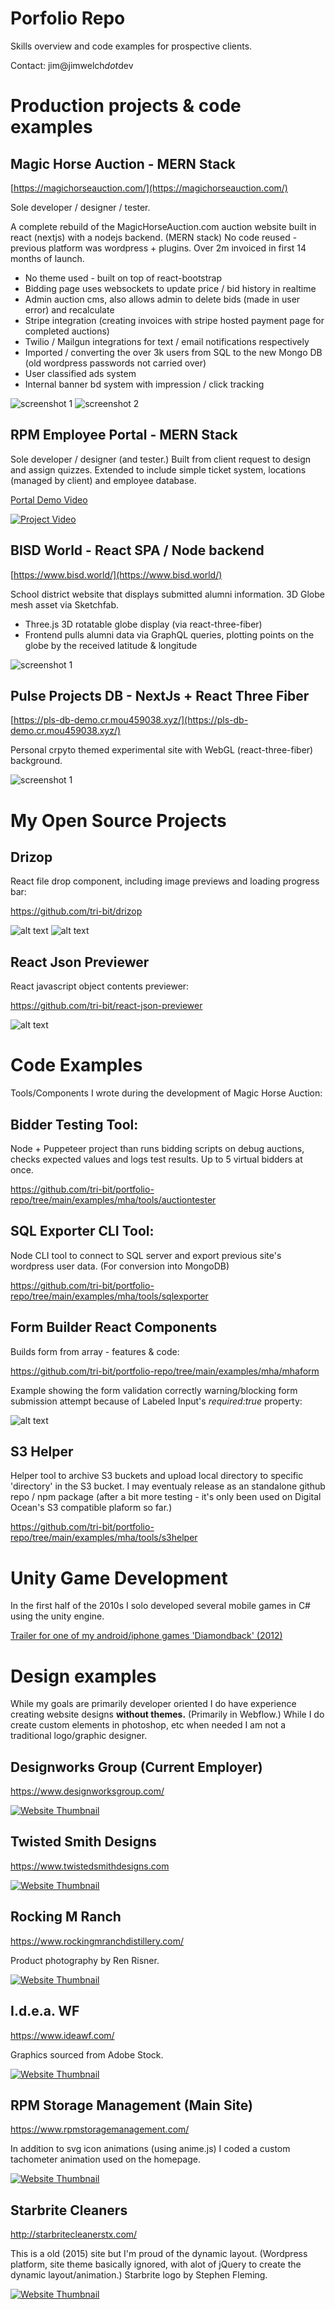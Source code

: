 # Porfolio Repo

Skills overview and code examples for prospective clients.

Contact: jim@jimwelch*dot*dev

# Production projects & code examples

## Magic Horse Auction - MERN Stack

[https://magichorseauction.com/](https://magichorseauction.com/)

Sole developer / designer / tester.

A complete rebuild of the MagicHorseAuction.com auction website built in react (nextjs) with a nodejs backend. (MERN stack) No code reused - previous platform was wordpress + plugins.
Over 2m invoiced in first 14 months of launch.

- No theme used - built on top of react-bootstrap
- Bidding page uses websockets to update price / bid history in realtime
- Admin auction cms, also allows admin to delete bids (made in user error) and recalculate
- Stripe integration (creating invoices with stripe hosted payment page for completed auctions)
- Twilio / Mailgun integrations for text / email notifications respectively
- Imported / converting the over 3k users from SQL to the new Mongo DB (old wordpress passwords not carried over)
- User classified ads system
- Internal banner bd system with impression / click tracking

![screenshot 1](https://github.com/tri-bit/portfolio-repo/blob/main/media/images/MagicHorseAuction-screenshot2.jpg)
![screenshot 2](https://github.com/tri-bit/portfolio-repo/blob/main/media/images/MagicHorseAuction-screenshot1.jpg)

## RPM Employee Portal - MERN Stack

Sole developer / designer (and tester.)
Built from client request to design and assign quizzes. Extended to include simple ticket system, locations (managed by client) and employee database.

[Portal Demo Video](https://media55.sfo2.cdn.digitaloceanspaces.com/portfolio/media/rpm_portal.mp4)

[![Project Video](https://github.com/tri-bit/portfolio-repo/blob/main/media/images/RPMPortal_video.jpg?raw=true)](https://media55.sfo2.cdn.digitaloceanspaces.com/portfolio/media/rpm_portal.mp4)

## BISD World - React SPA / Node backend

[https://www.bisd.world/](https://www.bisd.world/)

School district website that displays submitted alumni information. 3D Globe mesh asset via Sketchfab.

- Three.js 3D rotatable globe display (via react-three-fiber)
- Frontend pulls alumni data via GraphQL queries, plotting points on the globe by the received latitude & longitude

![screenshot 1](https://github.com/tri-bit/portfolio-repo/blob/main/media/images/BISDWorld-screenshot1.jpg)

## Pulse Projects DB - NextJs + React Three Fiber

[https://pls-db-demo.cr.mou459038.xyz/](https://pls-db-demo.cr.mou459038.xyz/)

Personal crpyto themed experimental site with WebGL (react-three-fiber) background.

![screenshot 1](https://github.com/tri-bit/portfolio-repo/blob/main/media/images/Pdb-screenshot1.jpg)

# My Open Source Projects

## Drizop

React file drop component, including image previews and loading progress bar:

https://github.com/tri-bit/drizop

![alt text](https://github.com/tri-bit/drizop/blob/master/docs/images/drizop_07.png?raw=true "Example2")
![alt text](https://github.com/tri-bit/drizop/blob/master/docs/images/drizop_02.png?raw=true "Example2")

## React Json Previewer

React javascript object contents previewer:

https://github.com/tri-bit/react-json-previewer

![alt text](https://github.com/tri-bit/react-json-previewer/blob/master/docs/intro_image.png?raw=true "Example")

# Code Examples

Tools/Components I wrote during the development of Magic Horse Auction:

## Bidder Testing Tool:

Node + Puppeteer project than runs bidding scripts on debug auctions, checks expected values and logs test results. Up to 5 virtual bidders at once.

https://github.com/tri-bit/portfolio-repo/tree/main/examples/mha/tools/auctiontester

## SQL Exporter CLI Tool:

Node CLI tool to connect to SQL server and export previous site's wordpress user data. (For conversion into MongoDB)

https://github.com/tri-bit/portfolio-repo/tree/main/examples/mha/tools/sqlexporter

## Form Builder React Components

Builds form from array - features & code:

https://github.com/tri-bit/portfolio-repo/tree/main/examples/mha/mhaform

Example showing the form validation correctly warning/blocking form submission attempt because of Labeled Input's _required:true_ property:

![alt text](https://github.com/tri-bit/portfolio-repo/blob/main/examples/mha/mhaform/media/MHAForm01.png?raw=true "Example")

## S3 Helper

Helper tool to archive S3 buckets and upload local directory to specific 'directory' in the S3 bucket. I may eventualy release as an standalone github repo / npm package (after a bit more testing - it's only been used on Digital Ocean's S3 compatible plaform so far.)

https://github.com/tri-bit/portfolio-repo/tree/main/examples/mha/tools/s3helper

# Unity Game Development

In the first half of the 2010s I solo developed several mobile games in C# using the unity engine.

[Trailer for one of my android/iphone games 'Diamondback' (2012)](https://media55.sfo2.cdn.digitaloceanspaces.com/portfolio/media/Diamondback_Trailer_Web.mp4)

# Design examples

While my goals are primarily developer oriented I do have experience creating website designs **without themes.** (Primarily in Webflow.) While I do create custom elements in photoshop, etc when needed I am not a traditional logo/graphic designer.

## Designworks Group (Current Employer)

https://www.designworksgroup.com/

[![Website Thumbnail](https://github.com/tri-bit/portfolio-repo/blob/main/media/images/designexamples/designworksgroup.png?raw=true)](https://www.designworksgroup.com/)

## Twisted Smith Designs

https://www.twistedsmithdesigns.com

[![Website Thumbnail](https://github.com/tri-bit/portfolio-repo/blob/main/media/images/designexamples/twistedsmithdesigns.png?raw=true)](https://www.twistedsmithdesigns.com)

## Rocking M Ranch

https://www.rockingmranchdistillery.com/

Product photography by Ren Risner.

[![Website Thumbnail](https://github.com/tri-bit/portfolio-repo/blob/main/media/images/designexamples/rockingmranch.png?raw=true)](https://www.rockingmranchdistillery.com/)

## I.d.e.a. WF

https://www.ideawf.com/

Graphics sourced from Adobe Stock.

[![Website Thumbnail](https://github.com/tri-bit/portfolio-repo/blob/main/media/images/designexamples/ideawf.png?raw=true)](https://www.ideawf.com/)

## RPM Storage Management (Main Site)

https://www.rpmstoragemanagement.com/

In addition to svg icon animations (using anime.js) I coded a custom tachometer animation used on the homepage.

[![Website Thumbnail](https://github.com/tri-bit/portfolio-repo/blob/main/media/images/designexamples/rpmstorage.png?raw=true)](https://www.rpmstoragemanagement.com/)

## Starbrite Cleaners

http://starbritecleanerstx.com/

This is a old (2015) site but I'm proud of the dynamic layout. (Wordpress platform, site theme basically ignored, with alot of jQuery to create the dynamic layout/animation.) Starbrite logo by Stephen Fleming.

[![Website Thumbnail](https://github.com/tri-bit/portfolio-repo/blob/main/media/images/designexamples/starbrite.png?raw=true)](http://starbritecleanerstx.com/)

